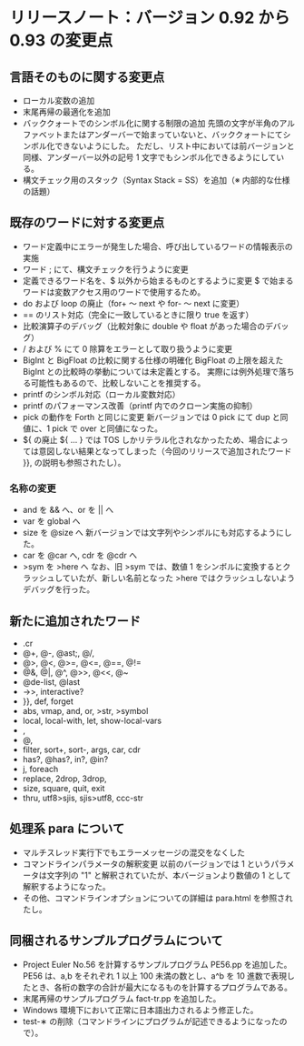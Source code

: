 # リリースノート：バージョン 0.92 から 0.93 の変更点

## 言語そのものに関する変更点

* ローカル変数の追加
* 末尾再帰の最適化を追加
* バッククォートでのシンボル化に関する制限の追加
    先頭の文字が半角のアルファベットまたはアンダーバーで始まっていないと、バッククォートにてシンボル化できないようにした。
    ただし、リスト中においては前バージョンと同様、アンダーバー以外の記号 1 文字でもシンボル化できるようにしている。
* 構文チェック用のスタック（Syntax Stack = SS）を追加（※ 内部的な仕様の話題）

## 既存のワードに対する変更点

* ワード定義中にエラーが発生した場合、呼び出しているワードの情報表示の実施
* ワード ; にて、構文チェックを行うように変更
* 定義できるワード名を、$ 以外から始まるものとするように変更
    $ で始まるワードは変数アクセス用のワードで使用するため。
* do および loop の廃止（for+ 〜 next や for- 〜 next に変更）
* == のリスト対応（完全に一致しているときに限り true を返す） 
* 比較演算子のデバッグ（比較対象に double や float があった場合のデバッグ）
* / および % にて 0 除算をエラーとして取り扱うように変更
* BigInt と BigFloat の比較に関する仕様の明確化
    BigFloat の上限を超えた BigInt との比較時の挙動については未定義とする。
    実際には例外処理で落ちる可能性もあるので、比較しないことを推奨する。
* printf のシンボル対応（ローカル変数対応） 
* printf のパフォーマンス改善（printf 内でのクローン実施の抑制）
* pick の動作を Forth と同じに変更
    新バージョンでは 0 pick にて dup と同値に、1 pick で over と同値になった。
* ${ の廃止
    ${ ... } では TOS しかリテラル化されなかったため、場合によっては意図しない結果となってしまった（今回のリリースで追加されたワード }}, の説明も参照されたし）。

### 名称の変更
* and を && へ、or を || へ
* var を global へ
* size を @size へ
    新バージョンでは文字列やシンボルにも対応するようにした。
* car を @car へ, cdr を @cdr へ
* &gt;sym を &gt;here へ
    なお、旧 &gt;sym では、数値 1 をシンボルに変換するとクラッシュしていたが、新しい名前となった &gt;here ではクラッシュしないようデバッグを行った。 

## 新たに追加されたワード

* .cr
* @+, @-, @ast;, @/,
* @&gt;, @&lt;, @&gt;=, @&lt;=, @==, @!=
* @&amp;, @|, @^, @&gt;&gt;, @&lt;&lt;, @~ 
* @de-list, @last
* -&gt;&gt;, interactive?
* }}, def, forget
* abs, vmap, and, or, &gt;str, &gt;symbol
* local, local-with, let, show-local-vars
* ,
* @,
* filter, sort+, sort-, args, car, cdr
* has?, @has?, in?, @in?
* j, foreach
* replace, 2drop, 3drop, 
* size, square, quit, exit
* thru, utf8&gt;sjis, sjis&gt;utf8, ccc-str

## 処理系 para について

* マルチスレッド実行下でもエラーメッセージの混交をなくした
* コマンドラインパラメータの解釈変更
    以前のバージョンでは 1 というパラメータは文字列の "1" と解釈されていたが、本バージョンより数値の 1 として解釈するようになった。
* その他、コマンドラインオプションについての詳細は para.html を参照されたし。

## 同梱されるサンプルプログラムについて

* Project Euler No.56 を計算するサンプルプログラム PE56.pp を追加した。
    PE56 は、a,b をそれぞれ 1 以上 100 未満の数とし、a^b を 10 進数で表現したとき、各桁の数字の合計が最大になるものを計算するプログラムである。
* 末尾再帰のサンプルプログラム fact-tr.pp を追加した。
* Windows 環境下において正常に日本語出力されるよう修正した。
* test-&lowast; の削除（コマンドラインにプログラムが記述できるようになったので）。

